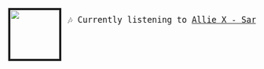 

<img border="4" align="left" width="100" height="100" src="https:&#x2F;&#x2F;lastfm.freetls.fastly.net&#x2F;i&#x2F;u&#x2F;174s&#x2F;9bc4e8d03571689a6a7e2c82707fc566.jpg">


<big><pre>
🎶 Currently listening to  [Allie X - Sarah Come Home](https://google.com)</br></br>
</pre></big>

